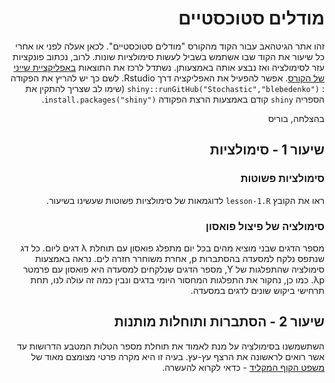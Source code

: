 <div dir="rtl">
 
# מודלים סטוכסטיים

זהו אתר הגיטהאב עבור הקוד מהקורס "מודלים סטוכסטיים".
לכאן אעלה לפני או אחרי כל שיעור את הקוד שבו אשתמש בשביל לעשות סימולציות שונות.
לרוב, נכתוב פונקציות עזר לסימולציה ואז נבצע אותה באמצעותן.
נשתדל לרכז את התוצאות [באפליקציית שייני של הקורס](https://zztop.shinyapps.io/Stochastic/).
אפשר להפעיל את האפליקציה דרך Rstudio. לשם כך יש להריץ את הפקודה :
`shiny::runGitHub("Stochastic","blebedenko")` (שימו לב שצריך להתקין את הספריה `shiny` קודם באמצעות הרצת הפקודה `install.packages("shiny")`.

בהצלחה,
בוריס


## שיעור 1 - סימולציות

### סימולציות פשוטות

ראו את הקובץ `lesson-1.R` לדוגמאות של סימולציות פשוטות שעשינו בשיעור.

### סימולציה של פיצול פואסון

מספר הדגים שבני מוציא מהים בכל יום מתפלג פואסון עם תוחלת λ דגים ליום.
כל דג שנתפס נלקח למסעדה בהסתברות p, אחרת משוחרר חזרה לים.
נראה באמצעות סימולציה שהתפלגות של Y, מספר הדגים שנלקחים למסעדה היא פואסון עם פרמטר λp.
כמו כן, נחקור את התפלגות המחסור היומי בדגים ונבין כמה זה עולה לנו, תחת תרחישי ביקוש שונים לדגים במסעדה.

## שיעור 2 - הסתברות ותוחלות מותנות

השתשמשנו בסימולציה על מנת לאמוד את תוחלת מספר הטלות המטבע הדרושות עד אשר רואים לראשונה את הרצף עץ-עץ. בעיה זו היא מקרה פרטי מצומצם מאוד של [משפט הקוף המקליד](https://en.wikipedia.org/wiki/Infinite_monkey_theorem) - כדאי לקרוא להעשרה.
